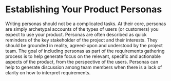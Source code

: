 # Establishing Your Product Personas

Writing personas should not be a complicated tasks.  At their core, personas are simply archetypal accounts of the types of users (or customers) you expect to use your product.  Personas are often described as quick reminders of the key stakeholder of the project and their interests.  They should be grounded in reality, agreed-upon and understood by the project team.  The goal of including personas as part of the requirements gathering process is to help generate focus on the relevant, specific and actionable aspects of the product, from the perspective of the users.  Personas can help to generate discussion among team members when there is a lack of clarity on how to interpret requirements.
